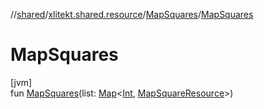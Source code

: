 //[shared](../../../index.md)/[xlitekt.shared.resource](../index.md)/[MapSquares](index.md)/[MapSquares](-map-squares.md)

# MapSquares

[jvm]\
fun [MapSquares](-map-squares.md)(list: [Map](https://kotlinlang.org/api/latest/jvm/stdlib/kotlin.collections/-map/index.html)&lt;[Int](https://kotlinlang.org/api/latest/jvm/stdlib/kotlin/-int/index.html), [MapSquareResource](../-map-square-resource/index.md)&gt;)
